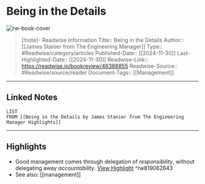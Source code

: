 # Being in the Details

![rw-book-cover](https://readwise-assets.s3.amazonaws.com/static/images/article4.6bc1851654a0.png)
<br>
>[!note]- Readwise Information
>Title:: Being in the Details
>Author:: [[James Stanier from The Engineering Manager]]
>Type:: #Readwise/category/articles
>Published-Date:: [[2024-11-30]]
>Last-Highlighted-Date:: [[2024-11-30]]
>Readwise-Link:: https://readwise.io/bookreview/46388855
>Readwise-Source:: #Readwise/source/reader
>Document-Tags:: [[Management]] 
--- 

## Linked Notes
```dataview
LIST
FROM [[Being in the Details by James Stanier from The Engineering Manager Highlights]]
```

---

## Highlights
- Good management comes through delegation of *responsibility*, without delegating away *accountability*. [View Highlight](https://readwise.io/open/819062643) ^rw819062643 
- See also: [[management]] 
